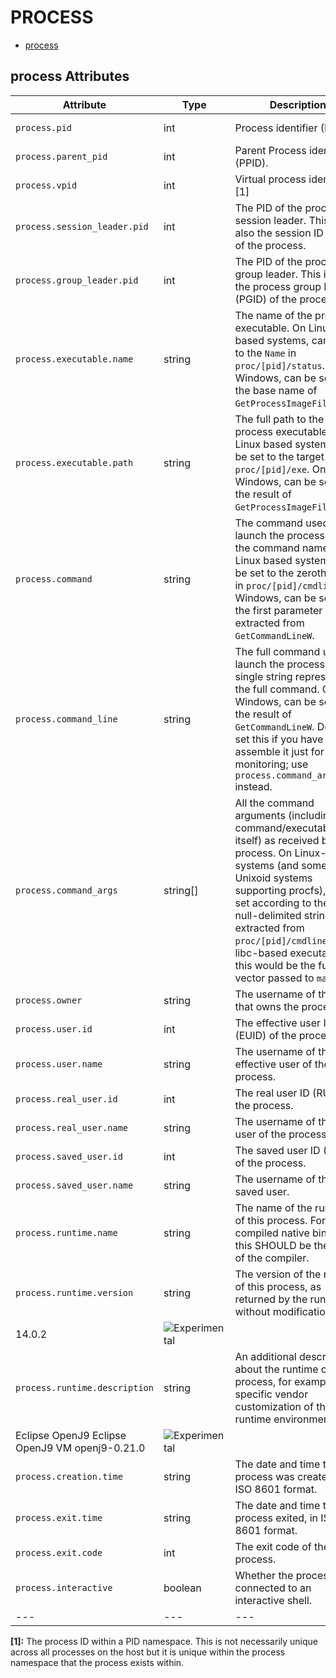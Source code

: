 
<!--- Hugo front matter used to generate the website version of this page:
--->

# PROCESS

- [process](#process)


## process Attributes

| Attribute  | Type | Description  | Examples  | Stability |
|---|---|---|---|---|
| `process.pid` | int | Process identifier (PID).  |`1234` | ![Experimental](https://img.shields.io/badge/-experimental-blue) |
| `process.parent_pid` | int | Parent Process identifier (PPID).  |`111` | ![Experimental](https://img.shields.io/badge/-experimental-blue) |
| `process.vpid` | int | Virtual process identifier. [1] |`12` | ![Experimental](https://img.shields.io/badge/-experimental-blue) |
| `process.session_leader.pid` | int | The PID of the process's session leader. This is also the session ID (SID) of the process.  |`14` | ![Experimental](https://img.shields.io/badge/-experimental-blue) |
| `process.group_leader.pid` | int | The PID of the process's group leader. This is also the process group ID (PGID) of the process.  |`23` | ![Experimental](https://img.shields.io/badge/-experimental-blue) |
| `process.executable.name` | string | The name of the process executable. On Linux based systems, can be set to the `Name` in `proc/[pid]/status`. On Windows, can be set to the base name of `GetProcessImageFileNameW`.  |`otelcol` | ![Experimental](https://img.shields.io/badge/-experimental-blue) |
| `process.executable.path` | string | The full path to the process executable. On Linux based systems, can be set to the target of `proc/[pid]/exe`. On Windows, can be set to the result of `GetProcessImageFileNameW`.  |`/usr/bin/cmd/otelcol` | ![Experimental](https://img.shields.io/badge/-experimental-blue) |
| `process.command` | string | The command used to launch the process (i.e. the command name). On Linux based systems, can be set to the zeroth string in `proc/[pid]/cmdline`. On Windows, can be set to the first parameter extracted from `GetCommandLineW`.  |`cmd/otelcol` | ![Experimental](https://img.shields.io/badge/-experimental-blue) |
| `process.command_line` | string | The full command used to launch the process as a single string representing the full command. On Windows, can be set to the result of `GetCommandLineW`. Do not set this if you have to assemble it just for monitoring; use `process.command_args` instead.  |`C:\cmd\otecol --config="my directory\config.yaml"` | ![Experimental](https://img.shields.io/badge/-experimental-blue) |
| `process.command_args` | string[] | All the command arguments (including the command/executable itself) as received by the process. On Linux-based systems (and some other Unixoid systems supporting procfs), can be set according to the list of null-delimited strings extracted from `proc/[pid]/cmdline`. For libc-based executables, this would be the full argv vector passed to `main`.  |`cmd/otecol`; `--config=config.yaml` | ![Experimental](https://img.shields.io/badge/-experimental-blue) |
| `process.owner` | string | The username of the user that owns the process.  |`root` | ![Experimental](https://img.shields.io/badge/-experimental-blue) |
| `process.user.id` | int | The effective user ID (EUID) of the process.  |`1001` | ![Experimental](https://img.shields.io/badge/-experimental-blue) |
| `process.user.name` | string | The username of the effective user of the process.  |`root` | ![Experimental](https://img.shields.io/badge/-experimental-blue) |
| `process.real_user.id` | int | The real user ID (RUID) of the process.  |`1000` | ![Experimental](https://img.shields.io/badge/-experimental-blue) |
| `process.real_user.name` | string | The username of the real user of the process.  |`operator` | ![Experimental](https://img.shields.io/badge/-experimental-blue) |
| `process.saved_user.id` | int | The saved user ID (SUID) of the process.  |`1002` | ![Experimental](https://img.shields.io/badge/-experimental-blue) |
| `process.saved_user.name` | string | The username of the saved user.  |`operator` | ![Experimental](https://img.shields.io/badge/-experimental-blue) |
| `process.runtime.name` | string | The name of the runtime of this process. For compiled native binaries, this SHOULD be the name of the compiler.  |`OpenJDK Runtime Environment` | ![Experimental](https://img.shields.io/badge/-experimental-blue) |
| `process.runtime.version` | string | The version of the runtime of this process, as returned by the runtime without modification.  |
14.0.2 | ![Experimental](https://img.shields.io/badge/-experimental-blue) |
| `process.runtime.description` | string | An additional description about the runtime of the process, for example a specific vendor customization of the runtime environment.  |
Eclipse OpenJ9 Eclipse OpenJ9 VM openj9-0.21.0 | ![Experimental](https://img.shields.io/badge/-experimental-blue) |
| `process.creation.time` | string | The date and time the process was created, in ISO 8601 format.  |`2023-11-21T09:25:34.853Z` | ![Experimental](https://img.shields.io/badge/-experimental-blue) |
| `process.exit.time` | string | The date and time the process exited, in ISO 8601 format.  |`2023-11-21T09:26:12.315Z` | ![Experimental](https://img.shields.io/badge/-experimental-blue) |
| `process.exit.code` | int | The exit code of the process.  |`127` | ![Experimental](https://img.shields.io/badge/-experimental-blue) |
| `process.interactive` | boolean | Whether the process is connected to an interactive shell.  | | ![Experimental](https://img.shields.io/badge/-experimental-blue) |
|---|---|---|---|---|

**[1]:** The process ID within a PID namespace. This is not necessarily unique across all processes on the host but it is unique within the process namespace that the process exists within.


